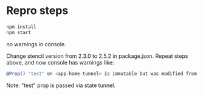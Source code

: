 # Repro steps

```bash
npm install
npm start
```

no warnings in console.

Change stencil version from 2.3.0 to 2.5.2 in package.json. Repeat steps above, and now console has warnings like:

```bash
@Prop() "test" on <app-home-tunnel> is immutable but was modified from within the component.
```
Note: "test" prop is passed via state tunnel.
